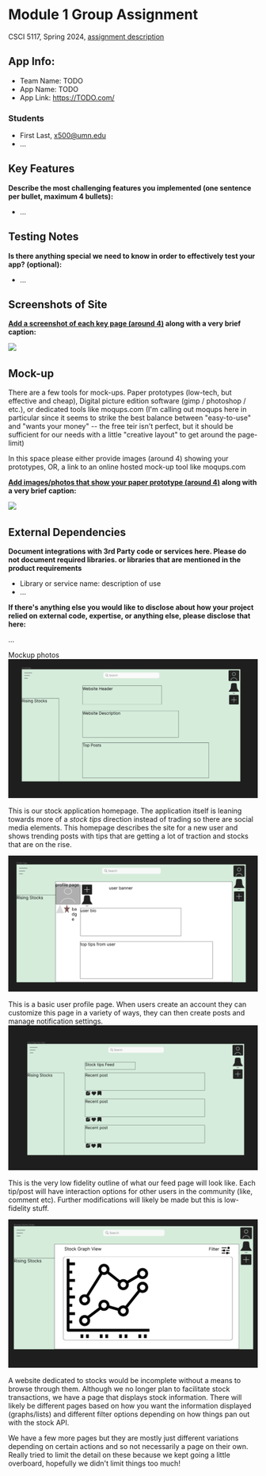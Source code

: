 # Module 1 Group Assignment

CSCI 5117, Spring 2024, [assignment description](https://canvas.umn.edu/courses/413159/pages/project-1)

## App Info:

* Team Name: TODO
* App Name: TODO
* App Link: <https://TODO.com/>

### Students

* First Last, x500@umn.edu
* ...


## Key Features

**Describe the most challenging features you implemented
(one sentence per bullet, maximum 4 bullets):**

* ...

## Testing Notes

**Is there anything special we need to know in order to effectively test your app? (optional):**

* ...


## Screenshots of Site

**[Add a screenshot of each key page (around 4)](https://stackoverflow.com/questions/10189356/how-to-add-screenshot-to-readmes-in-github-repository)
along with a very brief caption:**

![](https://media.giphy.com/media/o0vwzuFwCGAFO/giphy.gif)


## Mock-up 

There are a few tools for mock-ups. Paper prototypes (low-tech, but effective and cheap), Digital picture edition software (gimp / photoshop / etc.), or dedicated tools like moqups.com (I'm calling out moqups here in particular since it seems to strike the best balance between "easy-to-use" and "wants your money" -- the free teir isn't perfect, but it should be sufficient for our needs with a little "creative layout" to get around the page-limit)

In this space please either provide images (around 4) showing your prototypes, OR, a link to an online hosted mock-up tool like moqups.com

**[Add images/photos that show your paper prototype (around 4)](https://stackoverflow.com/questions/10189356/how-to-add-screenshot-to-readmes-in-github-repository) along with a very brief caption:**

![](https://media.giphy.com/media/26ufnwz3wDUli7GU0/giphy.gif)


## External Dependencies

**Document integrations with 3rd Party code or services here.
Please do not document required libraries. or libraries that are mentioned in the product requirements**

* Library or service name: description of use
* ...

**If there's anything else you would like to disclose about how your project
relied on external code, expertise, or anything else, please disclose that
here:**

...



Mockup photos
![Homepage](/static/images/homepagemockup.png?raw=true)

This is our stock application homepage. The application itself is leaning towards more of a *stock tips* direction instead of trading so there are social media elements.
This homepage describes the site for a new user and shows trending posts with tips that are getting a lot of traction and stocks that are on the rise.

![Profile Page](/static/images/profilepagemockup.png?raw=true)

This is a basic user profile page. When users create an account they can customize this page in a variety of ways, they can then create posts and manage notification settings.
![Feed Page](/static/images/feedpagemockup.png?raw=true)

This is the very low fidelity outline of what our feed page will look like. Each tip/post will have interaction options for other users in the community (like, comment etc). 
Further modifications will likely be made but this is low-fidelity stuff.

![Browse Stocks](/static/images/browsestocksmockup.png?raw=true)

A website dedicated to stocks would be incomplete without a means to browse through them. Although we no longer plan to facilitate stock transactions, we have a page that displays stock information.
There will likely be different pages based on how you want the information displayed (graphs/lists) and different filter options depending on how things pan out with the stock API.

We have a few more pages but they are mostly just different variations depending on certain actions and so not necessarily a page on their own. Really tried to limit the detail on 
these because we kept going a little overboard, hopefully we didn't limit things too much!

